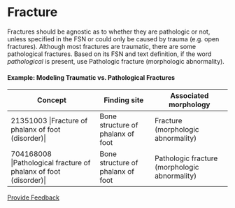 # Fracture

Fractures should be agnostic as to whether they are pathologic or not, unless specified in the FSN or could only be caused by trauma (e.g. open fractures).  Although most fractures are traumatic, there are some pathological fractures.  Based on its FSN and text definition, if the word _pathological_ is present, use Pathologic fracture (morphologic abnormality).

#### Example: Modeling Traumatic vs. Pathological Fractures

| Concept                                                           | Finding site                      | Associated morphology                         |
| ----------------------------------------------------------------- | --------------------------------- | --------------------------------------------- |
| 21351003 \|Fracture of phalanx of foot (disorder)\|               | Bone structure of phalanx of foot | Fracture (morphologic abnormality)            |
| 704168008 \|Pathological fracture of phalanx of foot (disorder)\| | Bone structure of phalanx of foot | Pathologic fracture (morphologic abnormality) |






<a href="https://docs.google.com/forms/d/e/1FAIpQLScTmbZIf0UEQwYDkY27EEWBkaiYkHSbR0_9DmFrMLXoQLyL7Q/viewform?usp=pp_url&entry.1767247133=SCT+Editorial+Guide&entry.670899847=Fracture" class="button primary">Provide Feedback</a>
